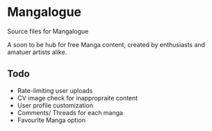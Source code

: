 # Mangalogue

Source files for Mangalogue

A soon to be hub for free Manga content, created by enthusiasts and amatuer artists alike.

## Todo
- Rate-limiting user uploads
- CV image check for inappropraite content
- User profile customization
- Comments/ Threads for each manga
- Favourite Manga option
